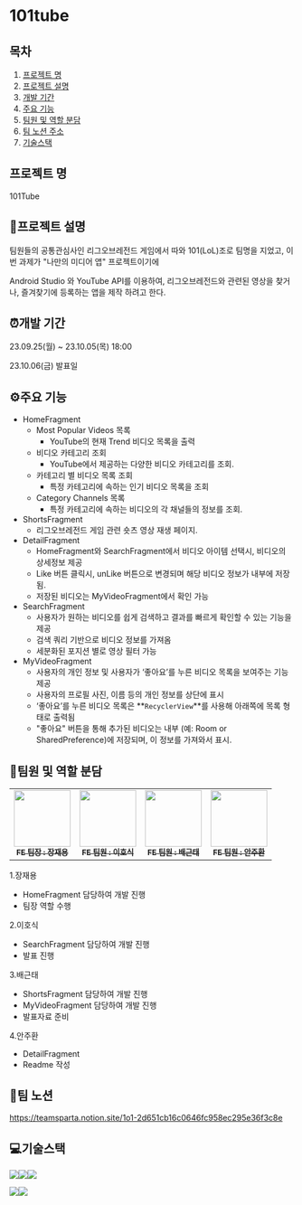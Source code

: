 # 101tube
## 목차 
1. [프로젝트 명](1.-프로젝트-명) 
2. [프로젝트 설명](2.-프로젝트-설명)
3. [개발 기간](3.-개발-기간)
4. [주요 기능](4.-주요-기능)
5. [팀원 및 역할 분담](5.-팀원-및-역할-분담)
6. [팀 노션 주소](6.-팀-노션-명)
7. [기술스택](7.-기술스택)

## 프로젝트 명
101Tube

## 📝프로젝트 설명
팀원들의 공통관심사인 리그오브레전드 게임에서 따와 101(LoL)조로 팀명을 지었고, 이번 과제가 "나만의 미디어 앱" 프로젝트이기에

Android Studio 와 YouTube API를 이용하여, 리그오브레전드와 관련된 영상을 찾거나, 즐겨찾기에 등록하는 앱을 제작 하려고 한다.

## ⏰개발 기간
23.09.25(월) ~ 23.10.05(목) 18:00

23.10.06(금) 발표일

## ⚙️주요 기능
* HomeFragment
  * Most Popular Videos 목록
    * YouTube의 현재 Trend 비디오 목록을 출력
  * 비디오 카테고리 조회
    * YouTube에서 제공하는 다양한 비디오 카테고리를 조회.
  * 카테고리 별 비디오 목록 조회
    * 특정 카테고리에 속하는 인기 비디오 목록을 조회
  * Category Channels 목록
    * 특정 카테고리에 속하는 비디오의 각 채널들의 정보를 조회.
* ShortsFragment
  * 리그오브레전드 게임 관련 숏츠 영상 재생 페이지. 
* DetailFragment
  * HomeFragment와 SearchFragment에서 비디오 아이템 선택시, 비디오의 상세정보 제공
  * Like 버튼 클릭시, unLike 버튼으로 변경되며 해당 비디오 정보가 내부에 저장됨.
  * 저장된 비디오는 MyVideoFragment에서 확인 가능
* SearchFragment
  * 사용자가 원하는 비디오를 쉽게 검색하고 결과를 빠르게 확인할 수 있는 기능을 제공
  * 검색 쿼리 기반으로 비디오 정보를 가져옴
  * 세분화된 포지션 별로 영상 필터 가능  
* MyVideoFragment
  * 사용자의 개인 정보 및 사용자가 ‘좋아요’를 누른 비디오 목록을 보여주는 기능 제공
  * 사용자의 프로필 사진, 이름 등의 개인 정보를 상단에 표시
  * ‘좋아요’를 누른 비디오 목록은 **`RecyclerView`**를 사용해 아래쪽에 목록 형태로 출력됨
  * "좋아요" 버튼을 통해 추가된 비디오는 내부 (예: Room or SharedPreference)에  저장되며, 이 정보를 가져와서 표시.   

## 🎉팀원 및 역할 분담
<table>
  <tbody>
    <tr>
      <td align="center"><a href="https://github.com/choco5732"><img src="https://avatars.githubusercontent.com/u/81561579?v=4" width="100px;"><br /><sub><b>FE 팀장 : 장재용</b></sub></a><br /></a></td>
      <td align="center"><a href="https://github.com/hosiker"><img src="https://avatars.githubusercontent.com/u/139095490?v=4" width="100px;"><br /><sub><b>FE 팀원 : 이호식</b></sub></a><br /></a></td>
      <td align="center"><a href="https://github.com/kt2790"><img src="https://avatars.githubusercontent.com/u/138543028?v=4" width="100px;"><br /><sub><b>FE 팀원 : 배근태</b></sub></a><br /></a></td>
      <td align="center"><a href="https://github.com/AJH1346"><img src="https://avatars.githubusercontent.com/u/139087984?v=4" width="100px;"><br /><sub><b>FE 팀원 : 안주환</b></sub></a><br /></a></td>
     <tr/>
  </tbody>
</table>

1.장재용
* HomeFragment 담당하여 개발 진행
* 팀장 역할 수행

2.이호식
* SearchFragment 담당하여 개발 진행
* 발표 진행

3.배근태
* ShortsFragment 담당하여 개발 진행
* MyVideoFragment 담당하여 개발 진행
* 발표자료 준비

4.안주환
* DetailFragment
* Readme 작성

## 📠팀 노션
https://teamsparta.notion.site/1o1-2d651cb16c0646fc958ec295e36f3c8e


## 💻기술스택
<img src="https://img.shields.io/badge/github-181717?style=for-the-badge&logo=github&logoColor=white"><img src="https://img.shields.io/badge/git-F05032?style=for-the-badge&logo=git&logoColor=white"><img src="https://img.shields.io/badge/gradle-02303A?style=for-the-badge&logo=gradle&logoColor=white">

<img src="https://img.shields.io/badge/Kotlin-7F52FF?style=for-the-badge&logo=Kotlin&logoColor=white"><img src="https://img.shields.io/badge/Android-3DDC84?style=for-the-badge&logo=Android&logoColor=white">
